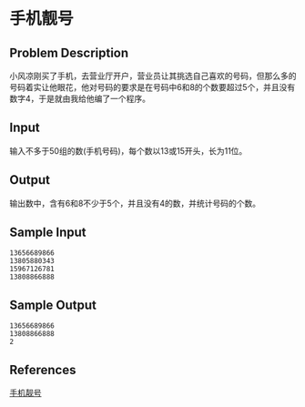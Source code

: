# 手机靓号

## Problem Description

小风凉刚买了手机，去营业厅开户，营业员让其挑选自己喜欢的号码，但那么多的号码着实让他眼花，他对号码的要求是在号码中6和8的个数要超过5个，并且没有数字4，于是就由我给他编了一个程序。

## Input

输入不多于50组的数(手机号码)，每个数以13或15开头，长为11位。

## Output

输出数中，含有6和8不少于5个，并且没有4的数，并统计号码的个数。

## Sample Input

```
13656689866
13805880343
15967126781
13808866888
```

## Sample Output

```
13656689866
13808866888
2
```

## References

[手机靓号](http://cpp.zjut.edu.cn/ShowProblem.aspx?ShowID=1303)
